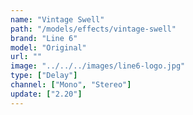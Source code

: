 ```yaml
---
name: "Vintage Swell"
path: "/models/effects/vintage-swell"
brand: "Line 6"
model: "Original"
url: ""
image: "../../../images/line6-logo.jpg"
type: ["Delay"]
channel: ["Mono", "Stereo"]
update: ["2.20"]
---
```

